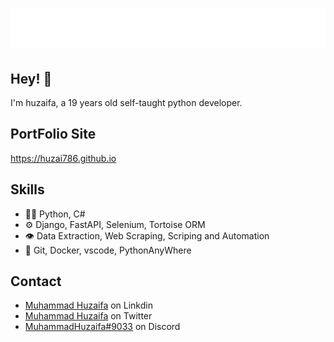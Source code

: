 <h1 align="center">
  <img src="https://github.com/huzai786/huzai786/blob/c2ac1c5af6b3873193afb456fcba84fb2de3125a/name.svg" alt="Muhammad Huzaifa" />
</h1>


## Hey! 👋
I'm huzaifa, a 19 years old self-taught python developer.

## PortFolio Site
https://huzai786.github.io

## Skills
- 👨‍💻 Python, C#
- ⚙️ Django, FastAPI, Selenium, Tortoise ORM
- 👁️ Data Extraction, Web Scraping, Scriping and Automation
- 💽 Git, Docker, vscode, PythonAnyWhere

## Contact
- [Muhammad Huzaifa](https://www.linkedin.com/in/muhammad-huzaifa-a9697a1b7) on Linkdin
- [Muhammad Huzaifa](https://twitter.com/huzaifa09007140) on Twitter
- [MuhammadHuzaifa#9033](./) on Discord
